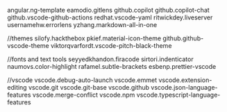 
angular.ng-template
eamodio.gitlens
github.copilot
github.copilot-chat
github.vscode-github-actions
redhat.vscode-yaml
ritwickdey.liveserver
usernamehw.errorlens
yzhang.markdown-all-in-one

//themes
silofy.hackthebox
pkief.material-icon-theme
github.github-vscode-theme
viktorqvarfordt.vscode-pitch-black-theme

//fonts and text tools
seyyedkhandon.firacode
sirtori.indenticator
naumovs.color-highlight
rafamel.subtle-brackets
esbenp.prettier-vscode


//vscode
vscode.debug-auto-launch
vscode.emmet
vscode.extension-editing
vscode.git
vscode.git-base
vscode.github
vscode.json-language-features
vscode.merge-conflict
vscode.npm
vscode.typescript-language-features